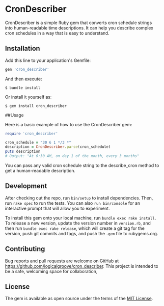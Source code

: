 # CronDescriber

CronDescriber is a simple Ruby gem that converts cron schedule strings into human-readable time descriptions. It can help you describe complex cron schedules in a way that is easy to understand.

## Installation

Add this line to your application's Gemfile:

```ruby
gem 'cron_describer'
```

And then execute:

```
$ bundle install
```

Or install it yourself as:

```
$ gem install cron_describer
```


##Usage

Here is a basic example of how to use the CronDescriber gem:

```ruby
require 'cron_describer'

cron_schedule = "30 6 1 */3 *"
description = CronDescriber.parse(cron_schedule)
puts description
# Output: "At 6:30 AM, on day 1 of the month, every 3 months"
```

You can pass any valid cron schedule string to the describe_cron method to get a human-readable description.

## Development

After checking out the repo, run `bin/setup` to install dependencies. Then, run `rake spec` to run the tests. You can also `run bin/console` for an interactive prompt that will allow you to experiment.

To install this gem onto your local machine, run `bundle exec rake install`. To release a new version, update the version number in `version.rb`, and then run `bundle exec rake release`, which will create a git tag for the version, push git commits and tags, and push the `.gem` file to rubygems.org.


## Contributing

Bug reports and pull requests are welcome on GitHub at https://github.com/logicalgroove/cron_describer. This project is intended to be a safe, welcoming space for collaboration,

## License

The gem is available as open source under the terms of the [MIT License](https://opensource.org/licenses/MIT).
